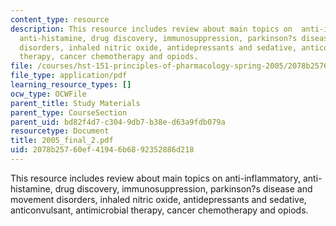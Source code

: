 ```yaml
---
content_type: resource
description: This resource includes review about main topics on  anti-inflammatory,
  anti-histamine, drug discovery, immunosuppression, parkinson?s disease and movement
  disorders, inhaled nitric oxide, antidepressants and sedative, anticonvulsant, antimicrobial
  therapy, cancer chemotherapy and opiods.
file: /courses/hst-151-principles-of-pharmacology-spring-2005/2078b25760ef41946b6892352886d218_2005_final_2.pdf
file_type: application/pdf
learning_resource_types: []
ocw_type: OCWFile
parent_title: Study Materials
parent_type: CourseSection
parent_uid: bd82f4d7-c304-9db7-b38e-d63a9fdb079a
resourcetype: Document
title: 2005_final_2.pdf
uid: 2078b257-60ef-4194-6b68-92352886d218
---
```

This resource includes review about main topics on  anti-inflammatory, anti-histamine, drug discovery, immunosuppression, parkinson?s disease and movement disorders, inhaled nitric oxide, antidepressants and sedative, anticonvulsant, antimicrobial therapy, cancer chemotherapy and opiods.

